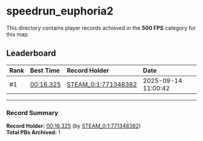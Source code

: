 # speedrun_euphoria2

This directory contains player records achieved in the **500 FPS** category for this map.

## Leaderboard

| Rank | Best Time | Record Holder | Date                |
| :--- | :-------- | :------------ | :------------------ |
| #1   | [00:16.325](./00016325_STEAM_0_1_771348382_20250914-110042.zip) | [STEAM_0:1:771348382](https://speedrun16.com/profile/STEAM_0:1:771348382)   | 2025-09-14 11:00:42 |

---

### Record Summary
**Record Holder:** [00:16.325](./00016325_STEAM_0_1_771348382_20250914-110042.zip) (by [STEAM_0:1:771348382](https://speedrun16.com/profile/STEAM_0:1:771348382))  
**Total PBs Archived:** 1
